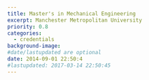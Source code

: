 ```yaml
---
title: Master's in Mechanical Engineering
excerpt: Manchester Metropolitan University
priority: 0.8
categories:
  - credentials
background-image:
#date/lastupdated are optional
date: 2014-09-01 22:50:4
#lastupdated: 2017-03-14 22:50:45
---
```

